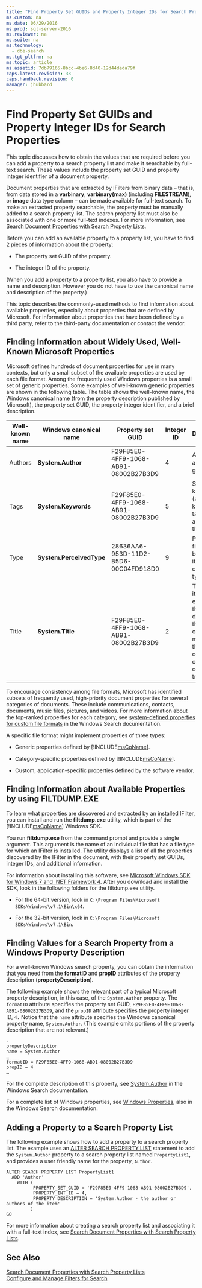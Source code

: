 ```yaml
---
title: "Find Property Set GUIDs and Property Integer IDs for Search Properties"
ms.custom: na
ms.date: 06/29/2016
ms.prod: sql-server-2016
ms.reviewer: na
ms.suite: na
ms.technology: 
  - dbe-search
ms.tgt_pltfrm: na
ms.topic: article
ms.assetid: 7db79165-8bcc-4be6-8d40-12d44deda79f
caps.latest.revision: 33
caps.handback.revision: 0
manager: jhubbard
---
```

# Find Property Set GUIDs and Property Integer IDs for Search Properties
This topic discusses how to obtain the values that are required before you can add a property to a search property list and make it searchable by full-text search. These values include the property set GUID and property integer identifier of a document property.  
  
 Document properties that are extracted by IFilters from binary data – that is, from data stored in a **varbinary**, **varbinary(max)** (including **FILESTREAM**), or **image** data type column – can be made available for full-text search. To make an extracted property searchable, the property must be manually added to a search property list. The search property list must also be associated with one or more full-text indexes. For more information, see [Search Document Properties with Search Property Lists](../../Topics/TopicNameNotContainA/Search-Document-Properties-with-Search-Property-Lists.md).  
  
 Before you can add an available property to a property list, you have to find 2 pieces of information about the property:  
  
-   The property set GUID of the property.  
  
-   The integer ID of the property.  
  
 (When you add a property to a property list, you also have to provide a name and description. However you do not have to use the canonical name and description of the property.)  
  
 This topic describes the commonly-used methods to find information about available properties, especially about properties that are defined by Microsoft. For information about properties that have been defined by a third party, refer to the third-party documentation or contact the vendor.  
  
##  <a name="wellknown"></a> Finding Information about Widely Used, Well-Known Microsoft Properties  
 Microsoft defines hundreds of document properties for use in many contexts, but only a small subset of the available properties are used by each file format. Among the frequently used Windows properties is a small set of generic properties. Some examples of well-known generic properties are shown in the following table. The table shows the well-known name, the Windows canonical name (from the property description published by Microsoft), the property set GUID, the property integer identifier, and a brief description.  
  
|Well-known name|Windows canonical name|Property set GUID|Integer ID|Description|  
|----------------------|----------------------------|-----------------------|----------------|-----------------|  
|Authors|**System.Author**|F29F85E0-4FF9-1068-AB91-08002B27B3D9|4|Author or authors of a given item.|  
|Tags|**System.Keywords**|F29F85E0-4FF9-1068-AB91-08002B27B3D9|5|Set of keywords (also known as tags) assigned to the item.|  
|Type|**System.PerceivedType**|28636AA6-953D-11D2-B5D6-00C04FD918D0|9|Perceived file type based on its canonical type.|  
|Title|**System.Title**|F29F85E0-4FF9-1068-AB91-08002B27B3D9|2|Title of the item. For example, the title of a document, the subject of a message, the caption of a photo, or the name of a music track.|  
  
 To encourage consistency among file formats, Microsoft has identified subsets of frequently used, high-priority document properties for several categories of documents. These include communications, contacts, documents, music files, pictures, and videos. For more information about the top-ranked properties for each category, see [system-defined properties for custom file formats](http://go.microsoft.com/fwlink/?LinkId=144336) in the Windows Search documentation.  
  
 A specific file format might implement properties of three types:  
  
-   Generic properties defined by [!INCLUDE[msCoName](../../Topics/TopicNameContainA/tokens/msCoName_md.md)].  
  
-   Category-specific properties defined by [!INCLUDE[msCoName](../../Topics/TopicNameContainA/tokens/msCoName_md.md)].  
  
-   Custom, application-specific properties defined by the software vendor.  
  
##  <a name="filtdump"></a> Finding Information about Available Properties by using FILTDUMP.EXE  
 To learn what properties are discovered and extracted by an installed IFilter, you can install and run the **filtdump.exe** utility, which is part of the [!INCLUDE[msCoName](../../Topics/TopicNameContainA/tokens/msCoName_md.md)] Windows SDK.  
  
 You run **filtdump.exe** from the command prompt and provide a single argument. This argument is the name of an individual file that has a file type for which an IFilter is installed. The utility displays a list of all the properties discovered by the IFilter in the document, with their property set GUIDs, integer IDs, and additional information.  
  
 For information about installing this software, see [Microsoft Windows SDK for Windows 7 and .NET Framework 4](http://go.microsoft.com/fwlink/?LinkId=212980). After you download and install the SDK, look in the following folders for the filtdump.exe utility.  
  
-   For the 64-bit version, look in `C:\Program Files\Microsoft SDKs\Windows\v7.1\Bin\x64`.  
  
-   For the 32-bit version, look in `C:\Program Files\Microsoft SDKs\Windows\v7.1\Bin`.  
  
##  <a name="propdesc"></a> Finding Values for a Search Property from a Windows Property Description  
 For a well-known Windows search property, you can obtain the information that you need from the **formatID** and **propID** attributes of the property description (**propertyDescription**).  
  
 The following example shows the relevant part of a typical Microsoft property description, in this case, of the `System.Author` property. The `formatID` attribute specifies the property set GUID, `F29F85E0-4FF9-1068-AB91-08002B27B3D9`, and the `propID` attribute specifies the property integer ID, `4.` Notice that the `name` attribute specifies the Windows canonical property name, `System.Author`. (This example omits portions of the property description that are not relevant.)  
  
```  
.  
propertyDescription  
name = System.Author  
…  
formatID = F29F85E0-4FF9-1068-AB91-08002B27B3D9  
propID = 4  
…  
```  
  
 For the complete description of this property, see [System.Author](http://go.microsoft.com/fwlink/?LinkId=144337) in the Windows Search documentation.  
  
 For a complete list of Windows properties, see [Windows Properties](http://go.microsoft.com/fwlink/?LinkId=215013), also in the Windows Search documentation.  
  
##  <a name="examples"></a> Adding a Property to a Search Property List  
 The following example shows how to add a property to a search property list. The example uses an [ALTER SEARCH PROPERTY LIST](assetId:///0436e4a8-ca26-4d23-93f1-e31e2a1c8bfb) statement to add the `System.Author` property to a search property list named `PropertyList1`, and provides a user friendly name for the property, `Author`.  
  
```  
ALTER SEARCH PROPERTY LIST PropertyList1   
  ADD 'Author'  
    WITH (  
          PROPERTY_SET_GUID = 'F29F85E0-4FF9-1068-AB91-08002B27B3D9',  
          PROPERTY_INT_ID = 4,   
          PROPERTY_DESCRIPTION = 'System.Author - the author or authors of the item'   
         )  
GO  
```  
  
 For more information about creating a search property list and associating it with a full-text index, see [Search Document Properties with Search Property Lists](../../Topics/TopicNameNotContainA/Search-Document-Properties-with-Search-Property-Lists.md).  
  
## See Also  
 [Search Document Properties with Search Property Lists](../../Topics/TopicNameNotContainA/Search-Document-Properties-with-Search-Property-Lists.md)   
 [Configure and Manage Filters for Search](../../Topics/TopicNameNotContainA/Configure-and-Manage-Filters-for-Search.md)